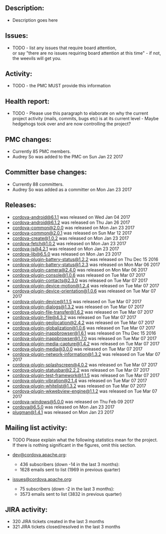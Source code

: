 ## Description: 
 - Description goes here 
   
## Issues: 
 - TODO - list any issues that require board attention,  
  or say "there are no issues requiring board attention at this time" - if 
   not, the weevils will get you. 
   
## Activity: 
 - TODO - the PMC MUST provide this information 
   
## Health report: 
 - TODO - Please use this paragraph to elaborate on why 
   the current project activity (mails, commits, bugs etc) is at its current 
   level - Maybe hedgehogs took over and are now controlling the project? 
   
## PMC changes: 
   
 - Currently 85 PMC members. 
 - Audrey So was added to the PMC on Sun Jan 22 2017 
   
## Committer base changes: 
   
 - Currently 88 committers. 
 - Audrey So was added as a committer on Mon Jan 23 2017 
   
## Releases: 
   
 - cordova-android@6.1.1 was released on Wed Jan 04 2017 
 - cordova-android@6.1.2 was released on Thu Jan 26 2017 
 - cordova-common@2.0.0 was released on Mon Jan 23 2017 
 - cordova-common@2.0.1 was released on Sun Mar 12 2017 
 - cordova-create@1.0.2 was released on Mon Jan 23 2017 
 - cordova-fetch@1.0.2 was released on Mon Jan 23 2017 
 - cordova-js@4.2.1 was released on Mon Jan 23 2017 
 - cordova-lib@6.5.0 was released on Mon Jan 23 2017 
 - cordova-plugin-battery-status@1.2.2 was released on Thu Dec 15 2016 
 - cordova-plugin-battery-status@1.2.3 was released on Mon Mar 06 2017 
 - cordova-plugin-camera@2.4.0 was released on Mon Mar 06 2017 
 - cordova-plugin-console@1.0.6 was released on Tue Mar 07 2017 
 - cordova-plugin-contacts@2.3.0 was released on Tue Mar 07 2017 
 - cordova-plugin-device-motion@1.2.4 was released on Tue Mar 07 2017 
 - cordova-plugin-device-orientation@1.0.6 was released on Tue Mar 07 2017 
 - cordova-plugin-device@1.1.5 was released on Tue Mar 07 2017 
 - cordova-plugin-dialogs@1.3.2 was released on Tue Mar 07 2017 
 - cordova-plugin-file-transfer@1.6.2 was released on Tue Mar 07 2017 
 - cordova-plugin-file@4.3.2 was released on Tue Mar 07 2017 
 - cordova-plugin-geolocation@2.4.2 was released on Tue Mar 07 2017 
 - cordova-plugin-globalization@1.0.6 was released on Tue Mar 07 2017 
 - cordova-plugin-inappbrowser@1.6.1 was released on Thu Dec 15 2016 
 - cordova-plugin-inappbrowser@1.7.0 was released on Tue Mar 07 2017 
 - cordova-plugin-media-capture@1.4.2 was released on Tue Mar 07 2017 
 - cordova-plugin-media@3.0.0 was released on Tue Mar 07 2017 
 - cordova-plugin-network-information@1.3.2 was released on Tue Mar 07 2017 
 - cordova-plugin-splashscreen@4.0.2 was released on Tue Mar 07 2017 
 - cordova-plugin-statusbar@2.2.2 was released on Tue Mar 07 2017 
 - cordova-plugin-test-framework@1.1.5 was released on Tue Mar 07 2017 
 - cordova-plugin-vibration@2.1.4 was released on Tue Mar 07 2017 
 - cordova-plugin-whitelist@1.3.2 was released on Tue Mar 07 2017 
 - cordova-plugin-wkwebview-engine@1.1.2 was released on Tue Mar 07 2017 
 - cordova-windows@5.0.0 was released on Thu Feb 09 2017 
 - cordova@6.5.0 was released on Mon Jan 23 2017 
 - plugman@1.4.1 was released on Mon Jan 23 2017 
   
## Mailing list activity: 
   
 - TODO Please explain what the following statistics mean 
   for the project. If there is nothing significant in the figures, omit this 
   section. 
   
 - dev@cordova.apache.org:  
    - 436 subscribers (down -14 in the last 3 months): 
    - 1628 emails sent to list (1969 in previous quarter) 
   
 - issues@cordova.apache.org:  
    - 75 subscribers (down -2 in the last 3 months): 
    - 3573 emails sent to list (3832 in previous quarter) 
   
   
## JIRA activity: 
   
 - 320 JIRA tickets created in the last 3 months 
 - 321 JIRA tickets closed/resolved in the last 3 months 
   
